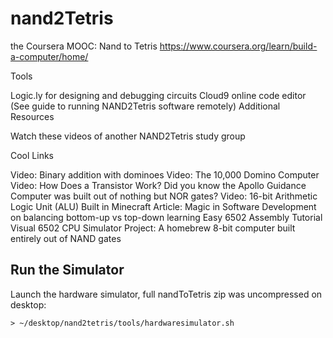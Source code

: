 # nand2Tetris
the Coursera MOOC: Nand to Tetris
https://www.coursera.org/learn/build-a-computer/home/

Tools

Logic.ly for designing and debugging circuits
Cloud9 online code editor (See guide to running NAND2Tetris software remotely)
Additional Resources

Watch these videos of another NAND2Tetris study group 

Cool Links

Video: Binary addition with dominoes
Video: The 10,000 Domino Computer
Video: How Does a Transistor Work?
Did you know the Apollo Guidance Computer was built out of nothing but NOR gates?
Video: 16-bit Arithmetic Logic Unit (ALU) Built in Minecraft
Article: Magic in Software Development on balancing bottom-up vs top-down learning
Easy 6502 Assembly Tutorial
Visual 6502 CPU Simulator
Project: A homebrew 8-bit computer built entirely out of NAND gates

## Run the Simulator
Launch the hardware simulator, full nandToTetris zip was uncompressed on desktop:

```
> ~/desktop/nand2tetris/tools/hardwaresimulator.sh
